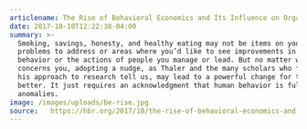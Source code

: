 ```yaml
---
articlename: The Rise of Behavioral Economics and Its Influence on Organizations
date: 2017-10-10T12:22:38-04:00
summary: >-
  Smoking, savings, honesty, and healthy eating may not be items on your list of
  problems to address or areas where you’d like to see improvements in your own
  behavior or the actions of people you manage or lead. But no matter what
  concerns you, adopting a nudge, as Thaler and the many scholars who followed
  his approach to research tell us, may lead to a powerful change for the
  better. It just requires an acknowledgment that human behavior is full of
  anomalies.
image: /images/uploads/be-rise.jpg
source:   https://hbr.org/2017/10/the-rise-of-behavioral-economics-and-its-influence-on-organizations
---
```


